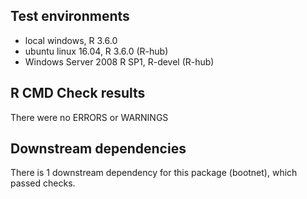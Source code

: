 Test environments
-----------------

-   local windows, R 3.6.0
-   ubuntu linux 16.04, R 3.6.0 (R-hub)
-   Windows Server 2008 R SP1, R-devel (R-hub)

R CMD Check results
-------------------

There were no ERRORS or WARNINGS

Downstream dependencies
-----------------------

There is 1 downstream dependency for this package (bootnet), which
passed checks.
